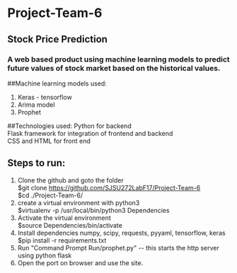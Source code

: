 # Project-Team-6  
## Stock Price Prediction 

### A web based product using machine learning models to predict future values of stock market based on the historical values.  

##Machine learning models used:  
1. Keras - tensorflow  
2. Arima model
3. Prophet   

##Technologies used:
Python for backend  
Flask framework for integration of frontend and backend  
CSS and HTML for front end  

## Steps to run:  
1. Clone the github and goto the folder  
        $git clone https://github.com/SJSU272LabF17/Project-Team-6  
        $cd ./Project-Team-6/  
2. create a virtual environment with python3  
	$virtualenv -p /usr/local/bin/python3 Dependencies  
3. Activate the virtual environment  
	$source Dependencies/bin/activate  
4. Install dependencies numpy, scipy, requests, pyyaml, tensorflow, keras  
	$pip install -r requirements.txt  
5. Run "Command Prompt Run/prophet.py" -- this starts the http server using python flask  
6. Open the port on browser and use the site.  
